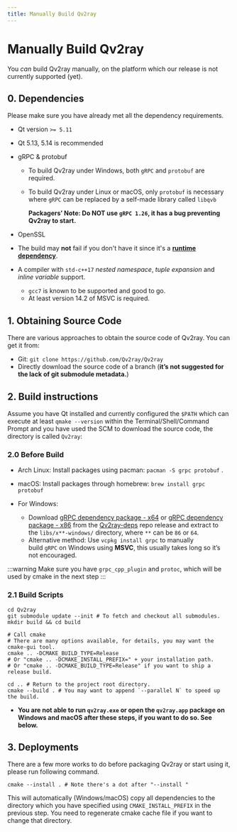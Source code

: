 ```yaml
---
title: Manually Build Qv2ray
---
```


# Manually Build Qv2ray

You *can* build Qv2ray manually, on the platform which our release is not currently supported (yet).

## 0. Dependencies

Please make sure you have already met all the dependency requirements.

- Qt version `>= 5.11`

- Qt 5.13, 5.14 is recommended

- gRPC & protobuf
  
  - To build Qv2ray under Windows, both `gRPC` and `protobuf` are required.
  
  - To build Qv2ray under Linux or macOS, only `protobuf` is necessary where `gRPC` can be replaced by a self-made library called `libqvb`
    
    **Packagers’ Note: Do NOT use `gRPC 1.26`, it has a bug preventing Qv2ray to start.**

- OpenSSL

- The build may **not** fail if you don't have it since it's a **<u>runtime dependency</u>**.

- A compiler with `std-c++17` *nested namespace*, *tuple expansion* and *inline variable* support.
  
  - `gcc7` is known to be supported and good to go.
  - At least version 14.2 of MSVC is required.

## 1. Obtaining Source Code

There are various approaches to obtain the source code of Qv2ray. You can get it from:

- Git: `git clone https://github.com/Qv2ray/Qv2ray`
- Directly download the source code of a branch (**it’s not suggested for the lack of git submodule metadata.**)

## 2. Build instructions

Assume you have Qt installed and currently configured the `$PATH` which can execute at least `qmake --version` within the Terminal/Shell/Command Prompt and you have used the SCM to download the source code, the directory is called `Qv2ray`:

### 2.0 Before Build

- Arch Linux: Install packages using pacman: `pacman -S grpc protobuf` .

- macOS: Install packages through homebrew: `brew install grpc protobuf`

- For Windows:
  
  - Download [gRPC dependency package - x64](https://github.com/Qv2ray/Qv2ray-deps/releases/download/release/Qv2ray-deps-grpc-x64-windows.7z) or [gRPC dependency package - x86](https://github.com/Qv2ray/Qv2ray-deps/releases/download/release/Qv2ray-deps-grpc-x86-windows.7z) from the [Qv2ray-deps](https://github.com/Qv2ray/Qv2ray-deps) repo release and extract to the `libs/x**-windows/` directory, where `**` can be `86` or `64`.
  - Alternative method: Use `vcpkg install grpc` to manually build `gRPC` on Windows using **MSVC**, this usually takes long so it’s not encouraged.

:::warning 
Make sure you have `grpc_cpp_plugin` and `protoc`, which will be used by cmake in the next step
:::

### 2.1 Build Scripts

```shell
cd Qv2ray
git submodule update --init # To fetch and checkout all submodules.
mkdir build && cd build

# Call cmake
# There are many options available, for details, you may want the cmake-gui tool.
cmake .. -DCMAKE_BUILD_TYPE=Release
# Or "cmake .. -DCMAKE_INSTALL_PREFIX=" + your installation path.
# Or "cmake .. -DCMAKE_BUILD_TYPE=Release" if you want to ship a release build.

cd .. # Return to the project root directory.
cmake --build . # You may want to append `--parallel N` to speed up the build.
```

- **You are not able to run `qv2ray.exe` or open the `qv2ray.app` package on Windows and macOS after these steps, if you want to do so. See below.**

## 3. Deployments

There are a few more works to do before packaging Qv2ray or start using it, please run following command.

```shell
cmake --install . # Note there's a dot after "--install "
```

This will automatically (Windows/macOS) copy all dependencies to the directory which you have specified using `CMAKE_INSTALL_PREFIX` in the previous step. You need to regenerate cmake cache file if you want to change that directory.

